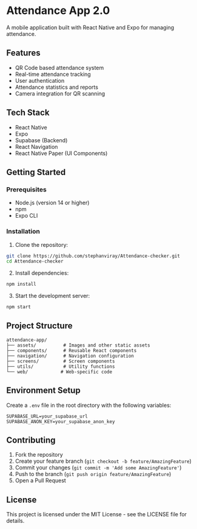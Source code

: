 # Attendance App 2.0


A mobile application built with React Native and Expo for managing attendance.

## Features
- QR Code based attendance system
- Real-time attendance tracking
- User authentication
- Attendance statistics and reports
- Camera integration for QR scanning

## Tech Stack
- React Native
- Expo
- Supabase (Backend)
- React Navigation
- React Native Paper (UI Components)

## Getting Started

### Prerequisites
- Node.js (version 14 or higher)
- npm
- Expo CLI

### Installation
1. Clone the repository:
```bash
git clone https://github.com/stephanviray/Attendance-checker.git
cd Attendance-checker
```

2. Install dependencies:
```bash
npm install
```

3. Start the development server:
```bash
npm start
```

## Project Structure
```
attendance-app/
├── assets/          # Images and other static assets
├── components/      # Reusable React components
├── navigation/      # Navigation configuration
├── screens/         # Screen components
├── utils/           # Utility functions
└── web/            # Web-specific code
```

## Environment Setup
Create a `.env` file in the root directory with the following variables:
```
SUPABASE_URL=your_supabase_url
SUPABASE_ANON_KEY=your_supabase_anon_key
```

## Contributing
1. Fork the repository
2. Create your feature branch (`git checkout -b feature/AmazingFeature`)
3. Commit your changes (`git commit -m 'Add some AmazingFeature'`)
4. Push to the branch (`git push origin feature/AmazingFeature`)
5. Open a Pull Request

## License
This project is licensed under the MIT License - see the LICENSE file for details.
